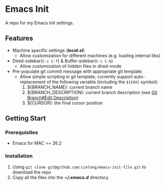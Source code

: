 # Emacs Init
A repo for my Emacs init settings.

## Features
* Machine specific settings (***local.el***)
  * Allow customization for different machines (e.g. loading internal libs)
* Dired-sidebar(`C-c C-f`) & Buffer-sidebar(`C-c C-b`)
  * Allow customization of hidden files in dired-mode
* Pre-populate git commit message with appropriate git template.
  * Allow simple scripting in git template, currently support auto-replacement
  of the following variable (including the `${XXX}` symbol):
    1. ${BRANCH_NAME}: current branch name
    2. ${BRANCH_DESCRIPTION}: current branch description (see [Git Branch#Edit Description](https://git-scm.com/docs/git-branch#Documentation/git-branch.txt---edit-description))
    3. ${CURSOR}: the final cursor position

## Getting Start
### Prerequisites
* Emacs for MAC >= 26.2

### Installation
1. Using `git clone git@github.com:cielong/emacs-init-file.git` to download the repo
2. Copy all the files into the ***~/.emacs.d*** directory.
